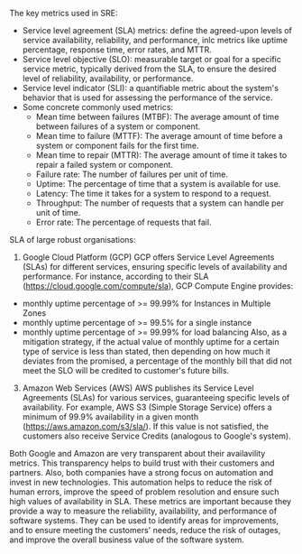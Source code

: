 The key metrics used in SRE:
- Service level agreement (SLA) metrics: define the agreed-upon levels of service availability, reliability, and performance, inlc metrics like uptime percentage, response time, error rates, and MTTR.
- Service level objective (SLO): measurable target or goal for a specific service metric, typically derived from the SLA, to ensure the desired level of reliability, availability, or performance.
- Service level indicator (SLI): a quantifiable metric about the system's behavior that is used for assessing the performance of the service.
- Some concrete commonly used metrics:
  - Mean time between failures (MTBF): The average amount of time between failures of a system or component.
  - Mean time to failure (MTTF): The average amount of time before a system or component fails for the first time.
  - Mean time to repair (MTTR): The average amount of time it takes to repair a failed system or component.
  - Failure rate: The number of failures per unit of time.
  - Uptime: The percentage of time that a system is available for use.
  - Latency: The time it takes for a system to respond to a request.
  - Throughput: The number of requests that a system can handle per unit of time.
  - Error rate: The percentage of requests that fail.

SLA of large robust organisations:
1. Google Cloud Platform (GCP)
GCP offers Service Level Agreements (SLAs) for different services, ensuring specific levels of availability and performance.
For instance, according to their SLA (https://cloud.google.com/compute/sla), GCP Compute Engine provides:
- monthly uptime percentage of >= 99.99% for Instances in Multiple Zones
- monthly uptime percentage of >= 99.5% for a single instance
- monthly uptime percentage of >= 99.99% for load balancing
Also, as a mitigation strategy, if the actual value of monthly uptime for a certain type of service is less than stated, then depending on how much it deviates from the promised, a percentage of the monthly bill that did not meet the SLO will be credited to customer's future bills.
3. Amazon Web Services (AWS)
AWS publishes its Service Level Agreements (SLAs) for various services, guaranteeing specific levels of availability. 
For example, AWS S3 (Simple Storage Service) offers a minimum of 99.9% availability in a given month (https://aws.amazon.com/s3/sla/). If this value is not satisfied, the customers also receive Service Credits (analogous to Google's system).

Both Google and Amazon are very transparent about their availavility metrics. This transparency helps to build trust with their customers and partners. 
Also, both companies have a strong focus on automation and invest in new technologies. This automation helps to reduce the risk of human errors, improve the speed of problem resolution and ensure such high values of availability in SLA.
These metrics are important because they provide a way to measure the reliability, availability, and performance of software systems.
They can be used to identify areas for improvements, and to ensure meeting the customers' needs, reduce the risk of outages, and improve the overall business value of the software system.
